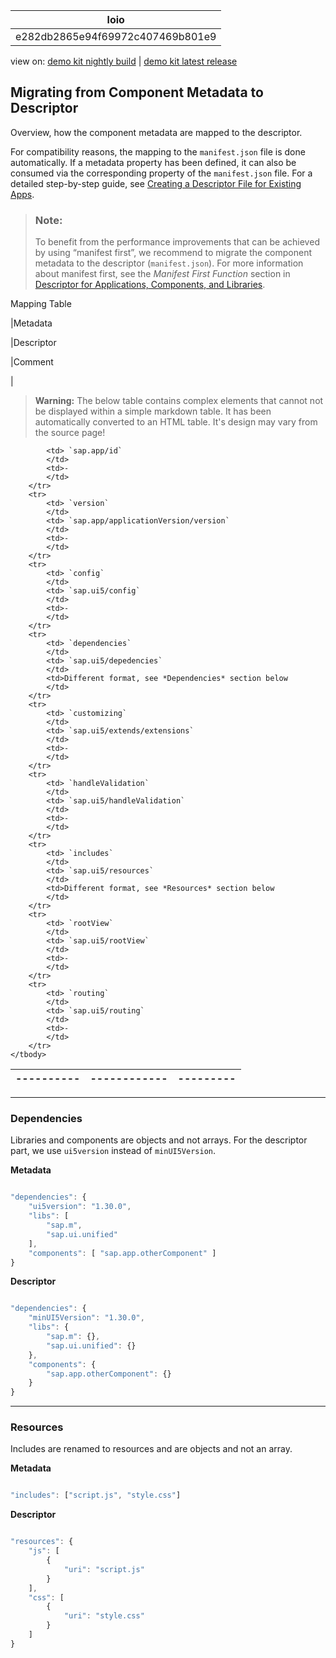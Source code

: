 <!-- loioe282db2865e94f69972c407469b801e9 -->

| loio |
| -----|
| e282db2865e94f69972c407469b801e9 |

<div id="loio">

view on: [demo kit nightly build](https://openui5nightly.hana.ondemand.com/#/topic/e282db2865e94f69972c407469b801e9) | [demo kit latest release](https://openui5.hana.ondemand.com/#/topic/e282db2865e94f69972c407469b801e9)</div>

## Migrating from Component Metadata to Descriptor

Overview, how the component metadata are mapped to the descriptor.

For compatibility reasons, the mapping to the `manifest.json` file is done automatically. If a metadata property has been defined, it can also be consumed via the corresponding property of the `manifest.json` file. For a detailed step-by-step guide, see [Creating a Descriptor File for Existing Apps](Creating_a_Descriptor_File_for_Existing_Apps_3a9baba.md).

> ### Note:  
> To benefit from the performance improvements that can be achieved by using “manifest first”, we recommend to migrate the component metadata to the descriptor \(`manifest.json`\). For more information about manifest first, see the *Manifest First Function* section in [Descriptor for Applications, Components, and Libraries](Descriptor_for_Applications,_Components,_and_Libraries_be0cf40.md).

 <a name="loioe282db2865e94f69972c407469b801e9__table_ogz_llt_45"/>Mapping Table

|Metadata

|Descriptor

|Comment

|
 > **Warning:** The below table contains complex elements that cannot not be displayed within a simple markdown table. It has been automatically converted to an HTML table. It's design may vary from the source page!

<table>
	<thead>
		<tr>
			<th>----------</th>
			<th>------------</th>
			<th>---------</th>
		</tr>
	</thead>
	<tbody>

			<td> `sap.app/id` 
			</td>
			<td>-
			</td>
		</tr>
		<tr>
			<td> `version` 
			</td>
			<td> `sap.app/applicationVersion/version` 
			</td>
			<td>-
			</td>
		</tr>
		<tr>
			<td> `config` 
			</td>
			<td> `sap.ui5/config` 
			</td>
			<td>-
			</td>
		</tr>
		<tr>
			<td> `dependencies` 
			</td>
			<td> `sap.ui5/depedencies` 
			</td>
			<td>Different format, see *Dependencies* section below
			</td>
		</tr>
		<tr>
			<td> `customizing` 
			</td>
			<td> `sap.ui5/extends/extensions` 
			</td>
			<td>-
			</td>
		</tr>
		<tr>
			<td> `handleValidation` 
			</td>
			<td> `sap.ui5/handleValidation` 
			</td>
			<td>-
			</td>
		</tr>
		<tr>
			<td> `includes` 
			</td>
			<td> `sap.ui5/resources` 
			</td>
			<td>Different format, see *Resources* section below
			</td>
		</tr>
		<tr>
			<td> `rootView` 
			</td>
			<td> `sap.ui5/rootView` 
			</td>
			<td>-
			</td>
		</tr>
		<tr>
			<td> `routing` 
			</td>
			<td> `sap.ui5/routing` 
			</td>
			<td>-
			</td>
		</tr>
	</tbody>
</table>

***

### Dependencies

Libraries and components are objects and not arrays. For the descriptor part, we use `ui5version` instead of `minUI5Version`.

**Metadata** 

``` js

"dependencies": {
    "ui5version": "1.30.0",
    "libs": [
        "sap.m",
        "sap.ui.unified"
    ],
    "components": [ "sap.app.otherComponent" ]
}
```

**Descriptor**

``` js

"dependencies": {
    "minUI5Version": "1.30.0",
    "libs": {
        "sap.m": {},
        "sap.ui.unified": {}
    },
    "components": {
        "sap.app.otherComponent": {}
    }
}
```

***

### Resources

Includes are renamed to resources and are objects and not an array.

**Metadata**

``` js

"includes": ["script.js", "style.css"]
```

**Descriptor**

``` js

"resources": {
    "js": [
        {
            "uri": "script.js"
        }
    ],
    "css": [
        {
            "uri": "style.css"
        }
    ]
}
```

